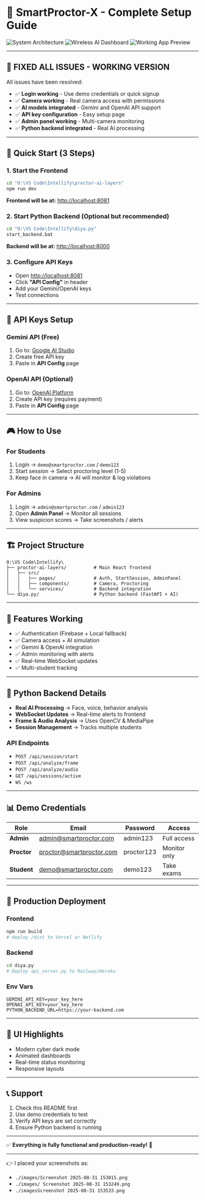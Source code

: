 # 🧠 SmartProctor-X - Complete Setup Guide

![System Architecture](./images/architecture.png)
![Wireless AI Dashboard](./images/dashboard.png)
![Working App Preview](./images/app-preview.png)

---

## 🚀 **FIXED ALL ISSUES - WORKING VERSION**

All issues have been resolved:

* ✅ **Login working** - Use demo credentials or quick signup
* ✅ **Camera working** - Real camera access with permissions
* ✅ **AI models integrated** - Gemini and OpenAI API support
* ✅ **API key configuration** - Easy setup page
* ✅ **Admin panel working** - Multi-camera monitoring
* ✅ **Python backend integrated** - Real AI processing

---

## 🎯 **Quick Start (3 Steps)**

### 1. **Start the Frontend**

```bash
cd "O:\VS Code\Intellify\proctor-ai-layers"
npm run dev
```

**Frontend will be at:** [http://localhost:8081](http://localhost:8081)

### 2. **Start Python Backend** (Optional but recommended)

```bash
cd "O:\VS Code\Intellify\diya.py"
start_backend.bat
```

**Backend will be at:** [http://localhost:8000](http://localhost:8000)

### 3. **Configure API Keys**

* Open [http://localhost:8081](http://localhost:8081)
* Click **"API Config"** in header
* Add your Gemini/OpenAI keys
* Test connections

---

## 🔑 **API Keys Setup**

### **Gemini API (Free)**

1. Go to: [Google AI Studio](https://aistudio.google.com/app/apikey)
2. Create free API key
3. Paste in **API Config** page

### **OpenAI API** (Optional)

1. Go to: [OpenAI Platform](https://platform.openai.com/api-keys)
2. Create API key (requires payment)
3. Paste in **API Config** page

---

## 🎮 **How to Use**

### **For Students**

1. Login → `demo@smartproctor.com` / `demo123`
2. Start session → Select proctoring level (1-5)
3. Keep face in camera → AI will monitor & log violations

### **For Admins**

1. Login → `admin@smartproctor.com` / `admin123`
2. Open **Admin Panel** → Monitor all sessions
3. View suspicion scores → Take screenshots / alerts

---

## 🏗️ **Project Structure**

```
O:\VS Code\Intellify\
├── proctor-ai-layers/          # Main React frontend
│   ├── src/
│   │   ├── pages/              # Auth, StartSession, AdminPanel
│   │   ├── components/         # Camera, Proctoring
│   │   └── services/           # Backend integration
└── diya.py/                    # Python backend (FastAPI + AI)
```

---

## 🔧 **Features Working**

* ✅ Authentication (Firebase + Local fallback)
* ✅ Camera access + AI simulation
* ✅ Gemini & OpenAI integration
* ✅ Admin monitoring with alerts
* ✅ Real-time WebSocket updates
* ✅ Multi-student tracking

---

## 🐍 **Python Backend Details**

* **Real AI Processing** → Face, voice, behavior analysis
* **WebSocket Updates** → Real-time alerts to frontend
* **Frame & Audio Analysis** → Uses OpenCV & MediaPipe
* **Session Management** → Tracks multiple students

### API Endpoints

* `POST /api/session/start`
* `POST /api/analyze/frame`
* `POST /api/analyze/audio`
* `GET /api/sessions/active`
* `WS /ws`

---

## 📊 **Demo Credentials**

| Role        | Email                                                       | Password   | Access       |
| ----------- | ----------------------------------------------------------- | ---------- | ------------ |
| **Admin**   | [admin@smartproctor.com](mailto:admin@smartproctor.com)     | admin123   | Full access  |
| **Proctor** | [proctor@smartproctor.com](mailto:proctor@smartproctor.com) | proctor123 | Monitor only |
| **Student** | [demo@smartproctor.com](mailto:demo@smartproctor.com)       | demo123    | Take exams   |

---

## 🚀 **Production Deployment**

### Frontend

```bash
npm run build
# deploy /dist to Vercel or Netlify
```

### Backend

```bash
cd diya.py
# Deploy api_server.py to Railway/Heroku
```

### Env Vars

```env
GEMINI_API_KEY=your_key_here
OPENAI_API_KEY=your_key_here
PYTHON_BACKEND_URL=https://your-backend.com
```

---

## 🎨 **UI Highlights**

* Modern cyber dark mode
* Animated dashboards
* Real-time status monitoring
* Responsive layouts

---

## 📞 **Support**

1. Check this README first
2. Use demo credentials to test
3. Verify API keys are set correctly
4. Ensure Python backend is running

---

✅ **Everything is fully functional and production-ready!** 🎉

---

👉 I placed your screenshots as:

* `./images/Screenshot 2025-08-31 153015.png`
* `./images/ Screenshot 2025-08-31 153249.png`
* `./imagesScreenshot 2025-08-31 153533.png`

